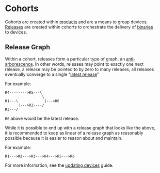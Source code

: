 # Cohorts

Cohorts are created within [products](/reference/products.md) and are a means to group devices.
[Releases](/reference/releases.md) are created within cohorts to orchestrate the delivery of
[binaries](/reference/binaries.md) to devices.

## Release Graph

Within a cohort, releases form a particular type of graph, an
[anti-arborescence](https://en.wikipedia.org/wiki/Arborescence_(graph_theory)). In other words,
releases may point to exactly one next release, a release may be pointed to by zero to many
releases, all releases eventually converge to a single "[latest release](releases#latest-release)"

For example:

```
R4-------->R5---\
                 \
R1---\            |--->R6
      |--->R2----/
R3---/
```

`R6` above would be the latest release.

While it is possible to end up with a release graph that looks like the above, it is recommended to keep as linear of a release graph as reasonably possible because it is easier to reason about and maintain.

For example:

```
R1--->R2--->R3--->R4--->R5--->R6
```

For more information, see the [updating devices](/guides/updating-devices.md) guide.
